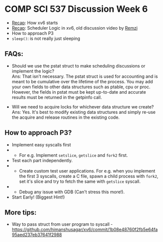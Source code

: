# COMP SCI 537 Discussion Week 6

- [Recap](https://github.com/adilahmed31/cs537-Discussion-su22/tree/main/week-4#how-xv6-starts): How xv6 starts
- [Recap](https://github.com/adilahmed31/cs537-Discussion-su22/tree/main/week-4#scheduler-logic-in-xv6): Scheduler Logic in xv6, old discussion video by [Remzi](https://www.youtube.com/watch?v=eYfeOT1QYmg)
- How to approach P3
- `sleep()`: is not really just sleeping

## FAQs:

- Should we use the pstat struct to make scheduling discussions or implement the logic?  
Ans: That isn't necessary. The pstat struct is used for accounting and is meant to be cumulative over the lifetime of the process. You may add your own fields to other data structures such as ptable, cpu or proc. However, the fields in pstat must be kept up-to-date and accurate results must be returned in the getpinfo call.

- Will we need to acquire locks for whichever data structure we create?  
Ans: Yes. It's best to modify existing data structures and simply re-use the acquire and release routines in the existing code. 

## How to approach P3?
- Implement easy syscalls first
- - For e.g. Implement `setslice`, `getslice` and `fork2` first. 
- Test each part independently. 
- - Create custom test user applications. For e.g. when you implement the first 3 syscalls, create a C file, spawn a child process with `fork2`, set it's slice and try to fetch the same with `getslice` syscall. 
- - Debug any issue with GDB (Can't stress this more!). 
- Start Early! (Biggest Hint!)

## More tips:
- Way to pass struct from user program to syscall - https://github.com/himanshusagar/xv6/commit/1b08e48760f2fb5e64fa95aed237eb37641f2988 

